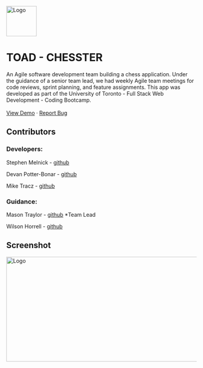 <br />

  <a href="https://github.com/Toronto-s-Optimistic-Agile-Developers/Chesster">
    <img src="http://freshcupmedia.com/portfolio/toad.png" alt="Logo" width="80" height="80">
  </a>

  # TOAD - CHESSTER

An Agile software development team building a chess application. Under the guidance of a senior team lead, we had weekly Agile team     meetings for code reviews, sprint planning, and feature assignments. This app was developed as part of the University of Toronto -       Full Stack Web Development - Coding Bootcamp. 
<br />
<br />
<a href="https://toad-chesster.herokuapp.com/">View Demo</a>
·
<a href="https://github.com/Toronto-s-Optimistic-Agile-Developers/Chesster/issues">Report Bug</a>
  




## Contributors
### Developers:

Stephen Melnick - [github](https://github.com/StephenMelnick)

Devan Potter-Bonar - [github](https://github.com/Adpbonar)

Mike Tracz - [github](https://github.com/freshcup)


### Guidance:

Mason Traylor - [github](https://github.com/Mason-T) *Team Lead 

Wilson Horrell - [github](https://github.com/BigPhatNerd)

## Screenshot

<img src="http://freshcupmedia.com/portfolio/chess.png" alt="Logo" width="600" height="277">
  



